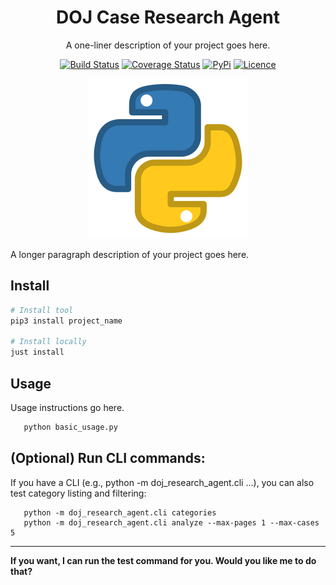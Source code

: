 <div align="center">

# DOJ Case Research Agent

A one-liner description of your project goes here.

[![Build Status](https://github.com/USERNAME/PROJECT_NAME_URL/workflows/build/badge.svg)](https://github.com/USERNAME/PROJECT_NAME_URL/actions)
[![Coverage Status](https://coveralls.io/repos/github/USERNAME/PROJECT_NAME_URL/badge.svg?branch=main)](https://coveralls.io/github/USERNAME/PROJECT_NAME_URL?branch=main)
[![PyPi](https://img.shields.io/pypi/v/PROJECT_NAME_URL)](https://pypi.org/project/PROJECT_NAME_URL)
[![Licence](https://img.shields.io/github/license/USERNAME/PROJECT_NAME_URL)](LICENSE)

<img src="https://raw.githubusercontent.com/justintime50/assets/main/src/python-template/showcase.png" alt="Showcase">

</div>

A longer paragraph description of your project goes here.

## Install

```bash
# Install tool
pip3 install project_name

# Install locally
just install
```

## Usage

Usage instructions go here.

```bash
   python basic_usage.py
```

## (Optional) Run CLI commands:
If you have a CLI (e.g., python -m doj_research_agent.cli ...), you can also test category listing and filtering:

```
   python -m doj_research_agent.cli categories
   python -m doj_research_agent.cli analyze --max-pages 1 --max-cases 5
```

---

**If you want, I can run the test command for you. Would you like me to do that?**
